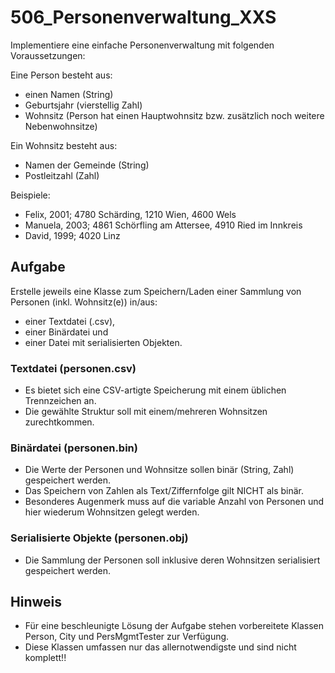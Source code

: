 # 506_Personenverwaltung_XXS

Implementiere eine einfache Personenverwaltung mit folgenden Voraussetzungen:

Eine Person besteht aus:
- einen Namen (String)
- Geburtsjahr (vierstellig Zahl)
- Wohnsitz (Person hat einen Hauptwohnsitz bzw. zusätzlich noch weitere Nebenwohnsitze)

Ein Wohnsitz besteht aus:
- Namen der Gemeinde (String)
- Postleitzahl (Zahl)

Beispiele:
- Felix, 2001; 4780 Schärding, 1210 Wien, 4600 Wels
- Manuela, 2003; 4861 Schörfling am Attersee, 4910 Ried im Innkreis
- David, 1999; 4020 Linz

## Aufgabe
Erstelle jeweils eine Klasse zum Speichern/Laden einer Sammlung von Personen (inkl. Wohnsitz(e)) in/aus:
- einer Textdatei (.csv),
- einer Binärdatei und
- einer Datei mit serialisierten Objekten.


### Textdatei (personen.csv)
- Es bietet sich eine CSV-artigte Speicherung mit einem üblichen Trennzeichen an.
- Die gewählte Struktur soll mit einem/mehreren Wohnsitzen zurechtkommen.

### Binärdatei (personen.bin)
- Die Werte der Personen und Wohnsitze sollen binär (String, Zahl) gespeichert werden.
- Das Speichern von Zahlen als Text/Ziffernfolge gilt NICHT als binär.
- Besonderes Augenmerk muss auf die variable Anzahl von Personen und hier wiederum Wohnsitzen gelegt werden.

### Serialisierte Objekte (personen.obj)
- Die Sammlung der Personen soll inklusive deren Wohnsitzen serialisiert gespeichert werden.

## Hinweis
- Für eine beschleunigte Lösung der Aufgabe stehen vorbereitete Klassen Person, City und PersMgmtTester zur Verfügung.
- Diese Klassen umfassen nur das allernotwendigste und sind nicht komplett!!
